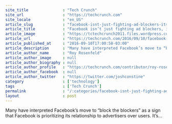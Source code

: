 ```yaml
---
site_title               : "Tech Crunch"
site_url                 : "https://techcrunch.com"
site_locale              : "en_US"
article_slug             : "facebook-isnt-just-fighting-ad-blockers-its-fighting-the-underlying-causes-of-blocking"
article_title            : "Facebook isn’t just fighting ad blockers, it’s fighting the underlying causes of blocking"
article_image            : "https://tctechcrunch2011.files.wordpress.com/2016/09/gettyimages-611455657.jpg?w=764&h=400&crop=1"
article_url              : "https://techcrunch.com/2016/09/10/facebook-isnt-just-fighting-ad-blockers-its-fighting-the-underlying-causes-of-blocking/"
article_published_at     : "2016-09-10T17:00:58-03:00"
article_description      : "Many have interpreted Facebook’s move to “block the blockers” as a sign that Facebook is prioritizing its relationship to advertisers over users. It’s..."
article_author_name      : "Roy Rosenfeld"
article_author_image     : null
article_author_biography : null
article_author_profile   : "https://techcrunch.com/contributor/roy-rosenfeld/"
article_author_facebook  : null
article_author_twitter   : "https://twitter.com/joshconstine"
category                 : ['technology']
tags                     : ['Tech Crunch']
permalink                : "/:categories/facebook-isnt-just-fighting-ad-blockers-its-fighting-the-underlying-causes-of-blocking/"
layout                   : post
---
```


Many have interpreted Facebook’s move to “block the blockers” as a sign that Facebook is prioritizing its relationship to advertisers over users. It’s...
